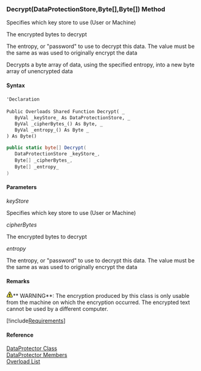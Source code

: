 ﻿### Decrypt(DataProtectionStore,Byte\[\],Byte\[\]) Method

Specifies which key store to use (User or Machine)

The encrypted bytes to decrypt

The entropy, or "password" to use to decrypt this data. The value must be the same as was used to originally encrypt the data

Decrypts a byte array of data, using the specified entropy, into a new byte array of unencrypted data

#### Syntax

```vbnet
'Declaration

Public Overloads Shared Function Decrypt( _
   ByVal _keyStore_ As DataProtectionStore, _
   ByVal _cipherBytes_() As Byte, _
   ByVal _entropy_() As Byte _
) As Byte()
```

```csharp
public static byte[] Decrypt( 
   DataProtectionStore _keyStore_,
   Byte[] _cipherBytes_,
   Byte[] _entropy_
)
```

#### Parameters

_keyStore_

Specifies which key store to use (User or Machine)

_cipherBytes_

The encrypted bytes to decrypt

_entropy_

The entropy, or "password" to use to decrypt this data. The value must be the same as was used to originally encrypt the data

#### Remarks

![warning](/images/warning.gif)** WARNING**:  The encryption produced by this class is only usable from the machine on which the encryption occurred. The encrypted text cannot be used by a different computer.

[!include[Requirements](../partials/requirements.md)]

#### Reference

[DataProtector Class](FChoice.Common~FChoice.Common.DataProtector.md)  
[DataProtector Members](FChoice.Common~FChoice.Common.DataProtector_members.md)  
[Overload List](FChoice.Common~FChoice.Common.DataProtector~Decrypt.md)
